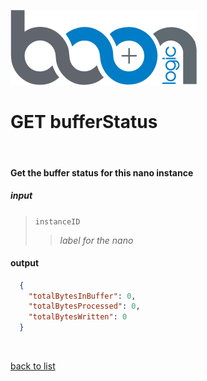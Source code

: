 ![Logo](../images/BoonLogic.png)
# **GET bufferStatus**
<br/>

#### Get the buffer status for this nano instance
##### input
>`instanceID`
>>*label for the nano*

#### output
```json
  {
    "totalBytesInBuffer": 0,
    "totalBytesProcessed": 0,
    "totalBytesWritten": 0
  }
```  

<br/>

[back to list](../Guides/Guide_Boon_Nano.md)
